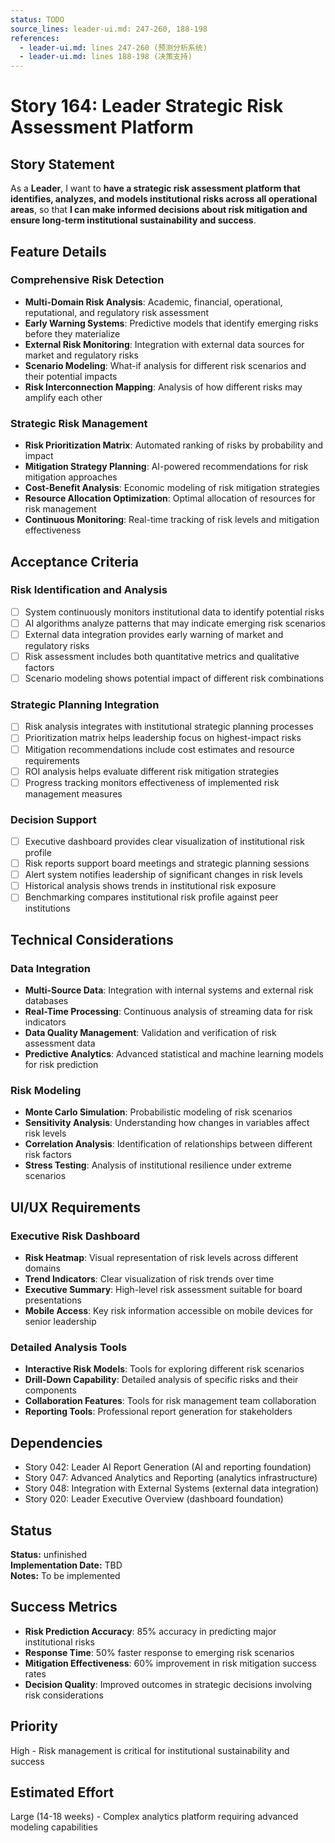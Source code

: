 ```yaml
---
status: TODO
source_lines: leader-ui.md: 247-260, 188-198
references:
  - leader-ui.md: lines 247-260 (预测分析系统)
  - leader-ui.md: lines 188-198 (决策支持)
---
```


# Story 164: Leader Strategic Risk Assessment Platform

## Story Statement
As a **Leader**, I want to **have a strategic risk assessment platform that identifies, analyzes, and models institutional risks across all operational areas**, so that **I can make informed decisions about risk mitigation and ensure long-term institutional sustainability and success**.

## Feature Details

### Comprehensive Risk Detection
- **Multi-Domain Risk Analysis**: Academic, financial, operational, reputational, and regulatory risk assessment
- **Early Warning Systems**: Predictive models that identify emerging risks before they materialize
- **External Risk Monitoring**: Integration with external data sources for market and regulatory risks
- **Scenario Modeling**: What-if analysis for different risk scenarios and their potential impacts
- **Risk Interconnection Mapping**: Analysis of how different risks may amplify each other

### Strategic Risk Management
- **Risk Prioritization Matrix**: Automated ranking of risks by probability and impact
- **Mitigation Strategy Planning**: AI-powered recommendations for risk mitigation approaches
- **Cost-Benefit Analysis**: Economic modeling of risk mitigation strategies
- **Resource Allocation Optimization**: Optimal allocation of resources for risk management
- **Continuous Monitoring**: Real-time tracking of risk levels and mitigation effectiveness

## Acceptance Criteria

### Risk Identification and Analysis
- [ ] System continuously monitors institutional data to identify potential risks
- [ ] AI algorithms analyze patterns that may indicate emerging risk scenarios
- [ ] External data integration provides early warning of market and regulatory risks
- [ ] Risk assessment includes both quantitative metrics and qualitative factors
- [ ] Scenario modeling shows potential impact of different risk combinations

### Strategic Planning Integration
- [ ] Risk analysis integrates with institutional strategic planning processes
- [ ] Prioritization matrix helps leadership focus on highest-impact risks
- [ ] Mitigation recommendations include cost estimates and resource requirements
- [ ] ROI analysis helps evaluate different risk mitigation strategies
- [ ] Progress tracking monitors effectiveness of implemented risk management measures

### Decision Support
- [ ] Executive dashboard provides clear visualization of institutional risk profile
- [ ] Risk reports support board meetings and strategic planning sessions
- [ ] Alert system notifies leadership of significant changes in risk levels
- [ ] Historical analysis shows trends in institutional risk exposure
- [ ] Benchmarking compares institutional risk profile against peer institutions

## Technical Considerations

### Data Integration
- **Multi-Source Data**: Integration with internal systems and external risk databases
- **Real-Time Processing**: Continuous analysis of streaming data for risk indicators
- **Data Quality Management**: Validation and verification of risk assessment data
- **Predictive Analytics**: Advanced statistical and machine learning models for risk prediction

### Risk Modeling
- **Monte Carlo Simulation**: Probabilistic modeling of risk scenarios
- **Sensitivity Analysis**: Understanding how changes in variables affect risk levels
- **Correlation Analysis**: Identification of relationships between different risk factors
- **Stress Testing**: Analysis of institutional resilience under extreme scenarios

## UI/UX Requirements

### Executive Risk Dashboard
- **Risk Heatmap**: Visual representation of risk levels across different domains
- **Trend Indicators**: Clear visualization of risk trends over time
- **Executive Summary**: High-level risk assessment suitable for board presentations
- **Mobile Access**: Key risk information accessible on mobile devices for senior leadership

### Detailed Analysis Tools
- **Interactive Risk Models**: Tools for exploring different risk scenarios
- **Drill-Down Capability**: Detailed analysis of specific risks and their components
- **Collaboration Features**: Tools for risk management team collaboration
- **Reporting Tools**: Professional report generation for stakeholders

## Dependencies
- Story 042: Leader AI Report Generation (AI and reporting foundation)
- Story 047: Advanced Analytics and Reporting (analytics infrastructure)
- Story 048: Integration with External Systems (external data integration)
- Story 020: Leader Executive Overview (dashboard foundation)


## Status
**Status:** unfinished  
**Implementation Date:** TBD  
**Notes:** To be implemented
## Success Metrics
- **Risk Prediction Accuracy**: 85% accuracy in predicting major institutional risks
- **Response Time**: 50% faster response to emerging risk scenarios
- **Mitigation Effectiveness**: 60% improvement in risk mitigation success rates
- **Decision Quality**: Improved outcomes in strategic decisions involving risk considerations

## Priority
High - Risk management is critical for institutional sustainability and success

## Estimated Effort
Large (14-18 weeks) - Complex analytics platform requiring advanced modeling capabilities